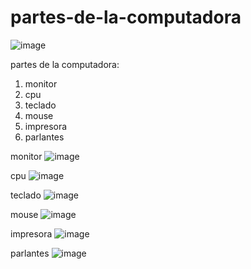 # partes-de-la-computadora
![image](https://user-images.githubusercontent.com/87019698/124601937-004f7000-de2e-11eb-836f-2d9bcb847e63.png)

partes de la computadora:
1. monitor
2. cpu
3. teclado
4. mouse
5. impresora
6. parlantes

monitor
![image](https://user-images.githubusercontent.com/87019698/124602883-f2e6b580-de2e-11eb-9acc-b22e22842d2c.png)                    

cpu
![image](https://user-images.githubusercontent.com/87019698/124604075-3130a480-de30-11eb-95b2-6aa32a8410a2.png)

teclado
![image](https://user-images.githubusercontent.com/87019698/124604121-3e4d9380-de30-11eb-8441-df56e15c6e80.png)

mouse
![image](https://user-images.githubusercontent.com/87019698/124603918-09d9d780-de30-11eb-8473-5e2474a6619f.png)

impresora
![image](https://user-images.githubusercontent.com/87019698/124602396-6b00ab80-de2e-11eb-8c7f-a20c0b5883bf.png)

parlantes
![image](https://user-images.githubusercontent.com/87019698/124602433-76ec6d80-de2e-11eb-9f1c-9f191aff7548.png)


